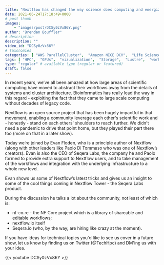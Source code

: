 ```yaml
---
title: "Nextflow has changed the way science does computing and energized a community. We need this."
date: 2021-06-24T17:18:49+0000
# post thumb
images:
    - "images/post/DCSy0zVx86Y.png"
author: "Brendan Bouffler"
# description
description: ""
video_id: "DCSy0zVx86Y"
# Taxonomies
categories: [ "AWS ParallelCluster",  "Amazon NICE DCV",  "Life Sciences", ]
tags: [ "HPC",  "GPUs",  "vizualization",  "Storage",  "Lustre",  "workflows",  "genomics",  "bioinformatics",  "science",  "Schedulers",  "nextflow",  "Covid-19",  "CPUs",  "High Performance Computing",  "virtualization",  "EC2",  "DCV",  "ParallelCluster",  "techshorts", ]
type: "regular" # available type (regular or featured)
draft: false
---
```


In recent years, we’ve all been amazed at how large areas of scientific computing have moved to abstract their workflows away from the details of systems and cluster architecture. Bioinformatics has really lead the way in this regard - exploiting the fact that they came to large scale computing without decades of legacy code.

Nextflow is an open source project that has been hugely impactful in that movement, enabling a community leverage each other's scientific work and - honestly - stand on each others' shoulders to reach further. We didn't need a pandemic to drive that point home, but they played their part there too (more on that in a later show). 

Today we’re joined by Evan Floden, who is a principle author of Nextflow (along with other leaders like Paolo Di Tommaso who was one of Nextflow’s creators). Evan is also the CEO of Seqera Labs, the company he and Paolo formed to provide extra support to Nextflow users, and to take management of the workflows and integration with the underlying infrastructure to a whole new level.

Evan shows us some of Nextflow’s latest tricks and gives us an insight to some of the cool things coming in Nextflow Tower - the Seqera Labs product.

During the discussion he talks a lot about the community, not least of which is:

- nf-co.re - the NF Core project which is a library of shareable and editable workflows;
- nextflow.io itself
- Seqera.io (who, by the way, are hiring like crazy at the moment).

If you have ideas for technical topics you'd like to see us cover in a future show, let us know by finding us on Twitter (@TechHpc) and DM'ing us with your idea.

{{< youtube DCSy0zVx86Y >}}